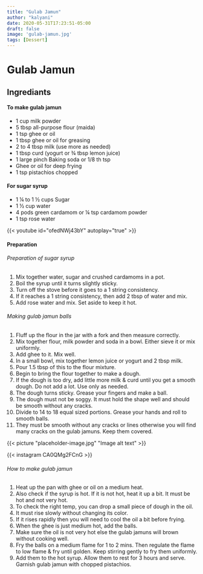 ```yaml
---
title: "Gulab Jamun"
author: "kalyani"
date: 2020-05-31T17:23:51-05:00
draft: false
image: 'gulab-jamun.jpg'
tags: [Dessert]
---
```


# Gulab Jamun

## Ingrediants

#### To make gulab jamun

* 1 cup milk powder
* 5 tbsp all-purpose flour (maida)
* 1 tsp ghee or oil
* 1 tbsp ghee or oil for greasing
* 2 to 4 tbsp milk (use more as needed)
* 1 tbsp curd (yogurt or ¾ tbsp lemon juice)
* 1 large pinch Baking soda or 1/8 th tsp
* Ghee or oil for deep frying
* 1 tsp pistachios chopped

#### For sugar syrup

* 1 ¼ to 1 ½ cups Sugar
* 1 ½ cup water
* 4 pods green cardamom or ¼ tsp cardamom powder
* 1 tsp rose water

{{< youtube id="ofedNWj43bY" autoplay="true" >}}


#### Preparation

###### Preparation of sugar syrup

1. Mix together water, sugar and crushed cardamoms in a pot. 
2. Boil the syrup until it turns slightly sticky.
3. Turn off the stove before it goes to a 1 string consistency. 
4. If it reaches a 1 string consistency, then add 2 tbsp of water and mix.
5. Add rose water and mix. Set aside to keep it hot.

###### Making gulab jamun balls

1. Fluff up the flour in the jar with a fork and then measure correctly.
2. Mix together flour, milk powder and soda in a bowl. Either sieve it or mix uniformly.
3. Add ghee to it.  Mix well. 
4. In a small bowl, mix together lemon juice or yogurt and 2 tbsp milk. 
5. Pour 1.5 tbsp of this to the flour mixture. 
6. Begin to bring the flour together to make a dough.
7. If the dough is too dry, add little more milk & curd until you get a smooth dough. Do not add a lot. Use only as needed. 
8. The dough turns sticky. Grease your fingers and make a ball.
9. The dough must not be soggy. It must hold the shape well and should be smooth without any cracks.
10. Divide to 14 to 18 equal sized portions. Grease your hands and roll to smooth balls.
11. They must be smooth without any cracks or lines otherwise you will find many cracks on the gulab jamuns. Keep them covered.


{{< picture "placeholder-image.jpg" "Image alt text" >}}


{{< instagram CA0QMg2FCnG >}}



###### How to make gulab jamun

1. Heat up the pan with ghee or oil on a medium heat. 
2. Also check if the syrup is hot. If it is not hot, heat it up a bit. It must be hot and not very hot.
3. To check the right temp, you can drop a small piece of dough in the oil.
4. It must rise slowly without changing its color.
5. If it rises rapidly then you will need to cool the oil a bit before frying.
6. When the ghee is just medium hot, add the balls.
7. Make sure the oil is not very hot else the gulab jamuns will brown without cooking well.
8. Fry the balls on a medium flame for 1 to 2 mins. Then regulate the flame to low flame & fry until golden. Keep stirring gently to fry them uniformly.
9. Add them to the hot syrup. Allow them to rest for 3 hours and serve. 
    Garnish gulab jamun with chopped pistachios.

